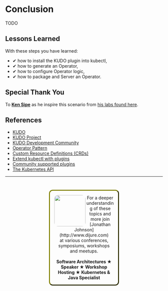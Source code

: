 # Conclusion #

TODO

## Lessons Learned ##

With these steps you have learned:

- &#x2714; how to install the KUDO plugin into kubectl,
- &#x2714; how to generate an Operator,
- &#x2714; how to configure Operator logic,
- &#x2714; how to package and Server an Operator.

## Special Thank You ##

To [**Ken Sipe**](https://www.linkedin.com/in/kensipe/) as he inspire this scenario from [his labs found here](https://github.com/kensipe/k8s-ext-workshop).

## References ##

- [KUDO](https://kudo.dev/)
- [KUDO Project](https://github.com/kudobuilder/kudo)
- [KUDO Development Community](https://kudo.dev/community/) 
- [Operator Pattern](https://kubernetes.io/docs/concepts/extend-kubernetes/operator/)
- [Custom Resource Definitions (CRDs)](https://kubernetes.io/docs/tasks/access-kubernetes-api/extend-api-custom-resource-definitions)
- [Extend kubectl with plugins](https://kubernetes.io/docs/tasks/extend-kubectl/kubectl-plugins/)
- [Community supported plugins](https://github.com/kubernetes-sigs/krew-index/)
- [The Kubernetes API](https://kubernetes.io/docs/concepts/overview/kubernetes-api/)

------
<p style="text-align: center; padding: 1em; margin: 3em; margin-left: 10em; margin-right: 10em; border-; 1px; border-color: olive;  border-radius: 12px; border-style:outset">
<img align="left" src="/javajon/courses/kubernetes-extensibility/kudo/assets/jonathan-johnson.jpg" width="100" style="border-radius: 12px">
For a deeper understanding of these topics and more join <br>[Jonathan Johnson](http://www.dijure.com)<br> at various conferences, symposiums, workshops and meetups.
<br><br>
<b>Software Architectures ★ Speaker ★ Workshop Hosting ★ Kubernetes & Java Specialist</b>
</p>
